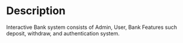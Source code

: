 # Description
Interactive Bank system consists of Admin, User, Bank Features such deposit, withdraw, and authentication system.
